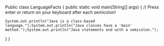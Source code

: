Public class LanguageFacts {
  public static void main(String[] args) {
    // Press enter or return on your keyboard after each semicolon!
    
    System.out.println("Java is a class-based language.");System.out.println("Java classes have a 'main' method.");System.out.println("Java statements end with a semicolon.");
  }
}
